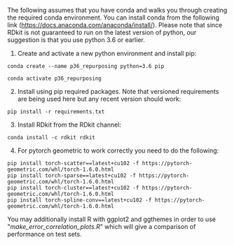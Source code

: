 The following assumes that you have conda and walks you through creating the required conda environment. You can install conda from the following link (https://docs.anaconda.com/anaconda/install/). 
Please note that since RDkit is not guaranteed to run on the latest version of python, our suggestion is that you use python 3.6 or earlier. 

1. Create and activate a new python environment and install pip:
````
conda create --name p36_repurposing python=3.6 pip
````
````
conda activate p36_repurposing
````

2. Install using pip required packages. Note that versioned requirements are being used here but any recent version should work:
````
pip install -r requirements.txt
````
3. Install RDkit from the RDkit channel:
````
conda install -c rdkit rdkit
````

4. For pytorch geometric to work correctly you need to do the following:
````
pip install torch-scatter==latest+cu102 -f https://pytorch-geometric.com/whl/torch-1.6.0.html
pip install torch-sparse==latest+cu102 -f https://pytorch-geometric.com/whl/torch-1.6.0.html
pip install torch-cluster==latest+cu102 -f https://pytorch-geometric.com/whl/torch-1.6.0.html
pip install torch-spline-conv==latest+cu102 -f https://pytorch-geometric.com/whl/torch-1.6.0.html
````

You may additionally install R with ggplot2 and ggthemes in order to use "_make_error_correlation_plots.R_" which will give a comparison of performance on test sets.
